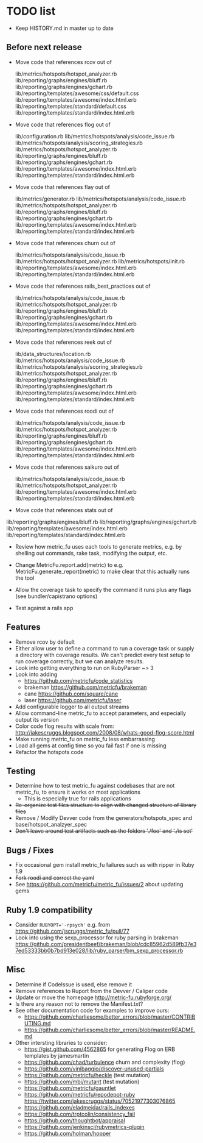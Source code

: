 # TODO list

* Keep HISTORY.md in master up to date

## Before next release

* Move code that references rcov out of

    lib/metrics/hotspots/hotspot_analyzer.rb
    lib/reporting/graphs/engines/bluff.rb
    lib/reporting/graphs/engines/gchart.rb
    lib/reporting/templates/awesome/css/default.css
    lib/reporting/templates/awesome/index.html.erb
    lib/reporting/templates/standard/default.css
    lib/reporting/templates/standard/index.html.erb

* Move code that references flog out of

    lib/configuration.rb
    lib/metrics/hotspots/analysis/code_issue.rb
    lib/metrics/hotspots/analysis/scoring_strategies.rb
    lib/metrics/hotspots/hotspot_analyzer.rb
    lib/reporting/graphs/engines/bluff.rb
    lib/reporting/graphs/engines/gchart.rb
    lib/reporting/templates/awesome/index.html.erb
    lib/reporting/templates/standard/index.html.erb

* Move code that references flay out of

    lib/metrics/generator.rb
    lib/metrics/hotspots/analysis/code_issue.rb
    lib/metrics/hotspots/hotspot_analyzer.rb
    lib/reporting/graphs/engines/bluff.rb
    lib/reporting/graphs/engines/gchart.rb
    lib/reporting/templates/awesome/index.html.erb
    lib/reporting/templates/standard/index.html.erb

* Move code that references churn out of

    lib/metrics/hotspots/analysis/code_issue.rb
    lib/metrics/hotspots/hotspot_analyzer.rb
    lib/metrics/hotspots/init.rb
    lib/reporting/templates/awesome/index.html.erb
    lib/reporting/templates/standard/index.html.erb

* Move code that references rails_best_practices out of

    lib/metrics/hotspots/analysis/code_issue.rb
    lib/metrics/hotspots/hotspot_analyzer.rb
    lib/reporting/graphs/engines/bluff.rb
    lib/reporting/graphs/engines/gchart.rb
    lib/reporting/templates/awesome/index.html.erb
    lib/reporting/templates/standard/index.html.erb


* Move code that references reek out of

    lib/data_structures/location.rb
    lib/metrics/hotspots/analysis/code_issue.rb
    lib/metrics/hotspots/analysis/scoring_strategies.rb
    lib/metrics/hotspots/hotspot_analyzer.rb
    lib/reporting/graphs/engines/bluff.rb
    lib/reporting/graphs/engines/gchart.rb
    lib/reporting/templates/awesome/index.html.erb
    lib/reporting/templates/standard/index.html.erb


* Move code that references roodi out of

    lib/metrics/hotspots/analysis/code_issue.rb
    lib/metrics/hotspots/hotspot_analyzer.rb
    lib/reporting/graphs/engines/bluff.rb
    lib/reporting/graphs/engines/gchart.rb
    lib/reporting/templates/awesome/index.html.erb
    lib/reporting/templates/standard/index.html.erb

* Move code that references saikuro out of

    lib/metrics/hotspots/analysis/code_issue.rb
    lib/metrics/hotspots/hotspot_analyzer.rb
    lib/reporting/templates/awesome/index.html.erb
    lib/reporting/templates/standard/index.html.erb

* Move code that references stats out of

lib/reporting/graphs/engines/bluff.rb
lib/reporting/graphs/engines/gchart.rb
lib/reporting/templates/awesome/index.html.erb
lib/reporting/templates/standard/index.html.erb

* Review how metric_fu uses each tools to generate metrics, e.g. by shelling out commands, rake task, modifying the output, etc.

* Change MetricFu.report.add(metric) to e.g. MetricFu.generate_report(metric) to make clear that this actually runs the tool

* Allow the coverage task to specify the command it runs plus any flags (see bundler/capistrano options)

* Test against a rails app

## Features

* Remove rcov by default
* Either allow user to define a command to run a coverage task or supply a directory with coverage results.   We can't predict every test setup to run coverage correctly, but we can analyze results.
* Look into getting everything to run on RubyParser ~> 3
* Look into adding
  * https://github.com/metricfu/code_statistics
  * brakeman https://github.com/metricfu/brakeman
  * cane https://github.com/square/cane
  * laser https://github.com/metricfu/laser
* Add configurable logger to all output streams
* Allow command-line metric_fu to accept parameters, and especially output its version
* Color code flog results with scale from: http://jakescruggs.blogspot.com/2008/08/whats-good-flog-score.html
* Make running metric_fu on metric_fu less embarrassing
* Load all gems at config time so you fail fast if one is missing
* Refactor the hotspots code


## Testing

* Determine how to test metric_fu against codebases that are not metric_fu, to ensure it works on most applications
  * This is especially true for rails applications
* <strike>Re-organize test files structure to align with changed structure of library files</strike>
* Remove / Modify Devver code from the generators/hotspots_spec and base/hotspot_analzyer_spec
* <strike>Don't leave around test artifacts such as the folders './foo' and './is set'</strike>

## Bugs / Fixes

* Fix occasional gem install metric_fu failures such as with ripper in Ruby 1.9
* <strike>Fork roodi and correct the yaml</strike>
* See https://github.com/metricfu/metric_fu/issues/2 about updating gems

## Ruby 1.9 compatibility

* Consider `RUBYOPT='-rpsych'` e.g. from https://github.com/jscruggs/metric_fu/pull/77
* Look into using the sexp_processor for ruby parsing in brakeman https://github.com/presidentbeef/brakeman/blob/cdc85962d589fb37e37ed53333bb0b7bd913e028/lib/ruby_parser/bm_sexp_processor.rb

## Misc

* Determine if CodeIssue is used, else remove it
* Remove references to Ruport from the Devver / Caliper code
* Update or move the homepage http://metric-fu.rubyforge.org/
* Is there any reason not to remove the Manifest.txt?
* See other documentation code for examples to improve ours:
  * https://github.com/charliesome/better_errors/blob/master/CONTRIBUTING.md
  * https://github.com/charliesome/better_errors/blob/master/README.md
* Other intersting libraries to consider:
  * https://gist.github.com/4562865 for generating Flog on ERB templates by jamesmartin
  * https://github.com/chad/turbulence churn and complexity (flog)
  * https://github.com/vinibaggio/discover-unused-partials
  * https://github.com/metricfu/heckle (test mutation)
  * https://github.com/mbj/mutant (test mutation)
  * https://github.com/metricfu/gauntlet
  * https://github.com/metricfu/repodepot-ruby https://twitter.com/jakescruggs/status/70521977303076865
  * https://github.com/eladmeidar/rails_indexes
  * https://github.com/trptcolin/consistency_fail 
  * https://github.com/thoughtbot/appraisal
  * https://github.com/jenkinsci/rubymetrics-plugin
  * https://github.com/holman/hopper
